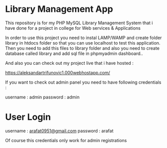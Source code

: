 # Library Management App
This repository is for my PHP MySQL Library Management System that i have done for a project in college for Web services & Applications


In order to use this project you need to instal LAMP/WAMP and create folder library in htdocs folder so that you can use localhost to test this application. Then you need to add this files to library folder and also you need to create database called library and add sql file in phpmyadmin dashboard..

And also you can check out my project live that i have hosted :

https://aleksandartrifunovic1.000webhostapp.com/

If you want to check out admin panel you need to have following credentials :

username : admin
password : admin

# User Login 

username : arafat0951@gmail.com
password : arafat

Of course this credentials only work for admin registrations
